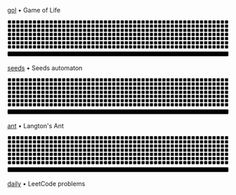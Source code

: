 <p><a href="https://github.com/jonahbenedicto/gol">gol</a> • Game of Life</p>
<img src="./gol-glider.svg" alt="Game of Life"/>

<p><a href="https://github.com/jonahbenedicto/seeds">seeds</a> • Seeds automaton</p>
<img src="./seeds-exploding.svg" alt="Seeds"/>

<p><a href="https://github.com/jonahbenedicto/ant">ant</a> • Langton's Ant</p>
<img src="./langtons-ant.svg" alt="Langton's Ant"/>

<p><a href="https://github.com/jonahbenedicto/daily">daily</a> • LeetCode problems</p>
